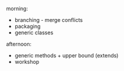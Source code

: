 morning:
- branching - merge conflicts
- packaging
- generic classes

afternoon:
- generic methods + upper bound (extends)
- workshop